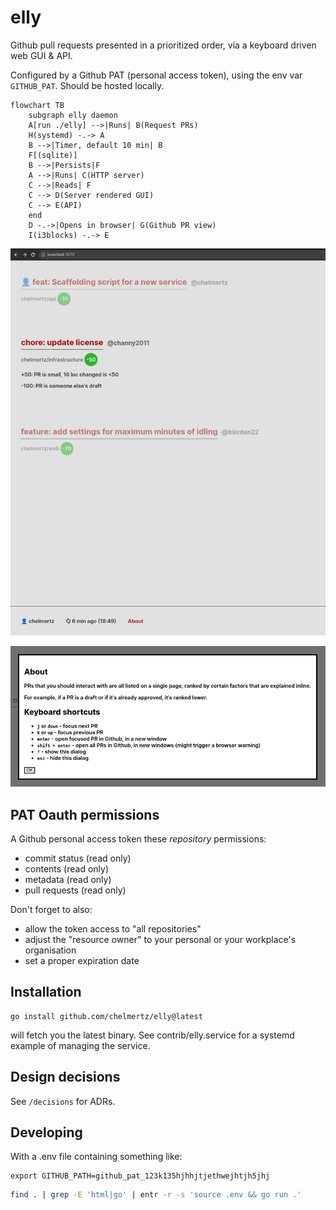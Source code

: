 # elly

Github pull requests presented in a prioritized order, via a keyboard driven web
GUI & API.

Configured by a Github PAT (personal access token), using the env var
`GITHUB_PAT`. Should be hosted locally.

```mermaid
flowchart TB
    subgraph elly daemon
    A[run ./elly] -->|Runs| B(Request PRs)
    H(systemd) -.-> A
    B -->|Timer, default 10 min| B
    F[(sqlite)]
    B -->|Persists|F
    A -->|Runs| C(HTTP server)
    C -->|Reads| F
    C --> D(Server rendered GUI)
    C --> E(API)
    end
    D -.->|Opens in browser| G(Github PR view)
    I(i3blocks) -.-> E
```

![Screenshot of GUI](gui.png)

![Screenshot of GUI's about screen](about.png)

## PAT Oauth permissions

A Github personal access token these _repository_ permissions:

- commit status (read only)
- contents (read only)
- metadata (read only)
- pull requests (read only)

Don't forget to also:

- allow the token access to "all repositories"
- adjust the "resource owner" to your personal or your workplace's organisation
- set a proper expiration date

## Installation

```
go install github.com/chelmertz/elly@latest
```
will fetch you the latest binary. See contrib/elly.service for a systemd
example of managing the service.

## Design decisions

See `/decisions` for ADRs.

## Developing

With a .env file containing something like:

```
export GITHUB_PATH=github_pat_123k135hjhhjtjethwejhtjh5jhj
```

```sh
find . | grep -E 'html|go' | entr -r -s 'source .env && go run .'
```
